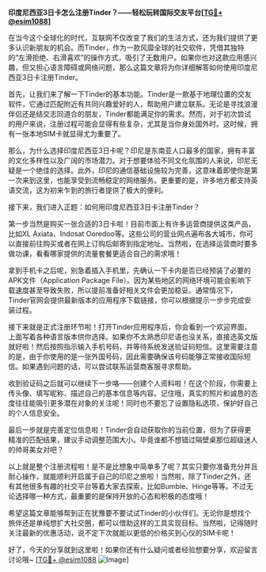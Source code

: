 **印度尼西亚3日卡怎么注册Tinder？——轻松玩转国际交友平台[[TG💪+ @esim1088](https://t.me/s/esim1088)]**

在当今这个全球化的时代，互联网不仅改变了我们的生活方式，还为我们提供了更多认识新朋友的机会。而Tinder，作为一款风靡全球的社交软件，凭借其独特的“左滑拒绝、右滑喜欢”的操作方式，吸引了无数用户。如果你也对这款应用感兴趣，但又担心语言障碍或网络问题，那么这篇文章将为你详细解答如何使用印度尼西亚3日卡注册Tinder。

首先，让我们来了解一下Tinder的基本功能。Tinder是一款基于地理位置的交友软件，它通过匹配附近有共同兴趣爱好的人，帮助用户建立联系。无论是寻找浪漫伴侣还是结交志同道合的朋友，Tinder都能满足你的需求。然而，对于初次尝试的用户来说，注册过程可能会显得有些复杂，尤其是当你身处国外时。这时候，拥有一张本地SIM卡就显得尤为重要了。

那么，为什么选择印度尼西亚3日卡呢？印尼是东南亚人口最多的国家，拥有丰富的文化多样性以及广阔的市场潜力。对于想要体验不同文化氛围的人来说，印尼无疑是一个绝佳的选择。此外，印尼的通信基础设施较为完善，这意味着即使你是第一次来到这里，也能享受到流畅稳定的网络服务。更重要的是，许多地方都支持英语交流，这为初来乍到的旅行者提供了极大的便利。

接下来，我们进入正题：如何用印度尼西亚3日卡注册Tinder？

第一步当然是购买一张合适的3日卡啦！目前市面上有许多运营商提供这类产品，比如XL Axiata、Indosat Ooredoo等。这些公司的营业网点遍布各大城市，你可以直接前往购买或者在网上订购后邮寄到指定地址。当然啦，在选择运营商时要多做功课，看看哪家提供的流量套餐更适合自己的需求哦！

拿到手机卡之后呢，别急着插入手机里，先确认一下卡内是否已经预装了必要的APK文件（Application Package File）。因为某些地区的网络环境可能会影响下载速度甚至导致失败，所以提前准备好相关文件会更加稳妥。通常情况下，Tinder官网会提供最新版本的应用程序下载链接，你可以根据提示一步步完成安装过程。

接下来就是正式注册环节啦！打开Tinder应用程序后，你会看到一个欢迎界面，上面写着各种语言版本供你选择。如果你不太熟悉印尼语也没关系，直接选英文版就好啦！然后按照指示输入手机号码，并等待系统发送验证码短信。这里需要注意的是，由于你使用的是一张外国号码，因此需要确保该号码能够正常接收国际短信。如果遇到问题的话，可以尝试联系运营商客服寻求帮助。

收到验证码之后就可以继续下一步咯——创建个人资料啦！在这个阶段，你需要上传头像、填写昵称、描述自己的基本信息等内容。记住哦，真实的照片和诚恳的态度往往能吸引更多潜在对象的关注呢！同时也不要忘了设置隐私选项，保护好自己的个人信息安全。

最后一步就是完善定位信息啦！Tinder会自动获取你的当前位置，但为了获得更精准的匹配结果，建议手动调整范围大小。毕竟谁都不想错过隔壁桌那位超级迷人的帅哥美女对吧？

以上就是整个注册流程啦！是不是比想象中简单多了呢？其实只要你准备充分并且耐心操作，就能顺利开启属于自己的印尼之旅啦！当然啦，除了Tinder之外，还有其他很多有趣的社交平台等着大家去探索，比如Bumble、Hinge等等。不过无论选择哪一种方式，最重要的是保持开放的心态和积极的态度哦！

希望这篇文章能够帮到正在犹豫要不要试试Tinder的小伙伴们。无论你是想找个旅伴还是单纯想扩大社交圈，都可以借助这样的工具实现目标。当然啦，记得随时关注最新的优惠活动，说不定下次就能以更低的价格买到心仪的SIM卡呢！

好了，今天的分享就到这里啦！如果你还有什么疑问或者经验想要分享，欢迎留言讨论哦~ [[TG💪+ @esim1088](https://t.me/s/esim1088) ![Image](https://i.postimg.cc/4NQfJmqS/Snipaste-2025-05-13-00-14-12.png)]